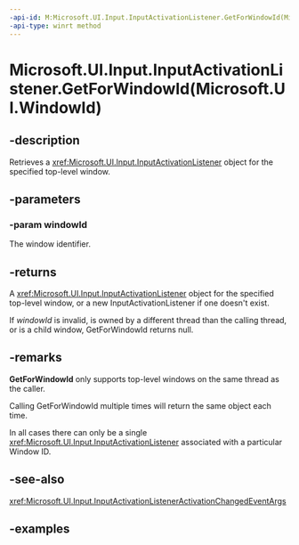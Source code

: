 ```yaml
---
-api-id: M:Microsoft.UI.Input.InputActivationListener.GetForWindowId(Microsoft.UI.WindowId)
-api-type: winrt method
---
```


# Microsoft.UI.Input.InputActivationListener.GetForWindowId(Microsoft.UI.WindowId)

<!--
public static Microsoft.UI.Input.InputActivationListener GetForWindowId (Microsoft.UI.WindowId windowId);
-->

## -description

Retrieves a <xref:Microsoft.UI.Input.InputActivationListener> object for the specified top-level window.

## -parameters

### -param windowId

The window identifier.

## -returns

A <xref:Microsoft.UI.Input.InputActivationListener> object for the specified top-level window, or a new InputActivationListener if one doesn't exist.

If *windowId* is invalid, is owned by a different thread than the calling thread, or is a child window, GetForWindowId returns null.

## -remarks

**GetForWindowId** only supports top-level windows on the same thread as the caller.

Calling GetForWindowId multiple times will return the same object each time.

In all cases there can only be a single <xref:Microsoft.UI.Input.InputActivationListener> associated with a particular Window ID.

## -see-also

<xref:Microsoft.UI.Input.InputActivationListenerActivationChangedEventArgs>

## -examples
